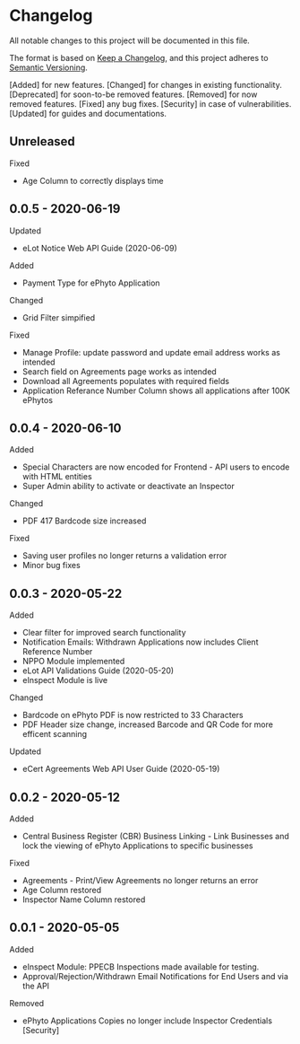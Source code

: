 # Changelog
All notable changes to this project will be documented in this file.

The format is based on [Keep a Changelog](https://keepachangelog.com/en/1.0.0/),
and this project adheres to [Semantic Versioning](https://semver.org/spec/v2.0.0.html).

[Added] for new features.
[Changed] for changes in existing functionality.
[Deprecated] for soon-to-be removed features.
[Removed] for now removed features.
[Fixed] any bug fixes.
[Security] in case of vulnerabilities.
[Updated] for guides and documentations.

## Unreleased

Fixed
- Age Column to correctly displays time

## 0.0.5 - 2020-06-19

Updated
- eLot Notice Web API Guide (2020-06-09)

Added
- Payment Type for ePhyto Application

Changed
- Grid Filter simpified

Fixed
- Manage Profile: update password and update email address works as intended
- Search field on Agreements page works as intended
- Download all Agreements populates with required fields
- Application Referance Number Column shows all applications after 100K ePhytos

## 0.0.4 - 2020-06-10

Added
- Special Characters are now encoded for Frontend - API users to encode with HTML entities
- Super Admin ability to activate or deactivate an Inspector

Changed
- PDF 417 Bardcode size increased

Fixed
- Saving user profiles no longer returns a validation error
- Minor bug fixes

## 0.0.3 - 2020-05-22

Added
- Clear filter for improved search functionality
- Notification Emails: Withdrawn Applications now includes Client Reference Number
- NPPO Module implemented
- eLot API Validations Guide (2020-05-20)
- eInspect Module is live

Changed
- Bardcode on ePhyto PDF is now restricted to 33 Characters
- PDF Header size change, increased Barcode and QR Code for more efficent scanning

Updated
- eCert Agreements Web API User Guide (2020-05-19)

## 0.0.2 - 2020-05-12
Added
- Central Business Register (CBR) Business Linking - Link Businesses and lock the viewing of ePhyto Applications to specific businesses

Fixed
- Agreements - Print/View Agreements no longer returns an error
- Age Column restored
- Inspector Name Column restored

## 0.0.1 - 2020-05-05
Added
- eInspect Module: PPECB Inspections made available for testing.
- Approval/Rejection/Withdrawn Email Notifications for End Users and via the API

Removed
- ePhyto Applications Copies no longer include Inspector Credentials [Security]
